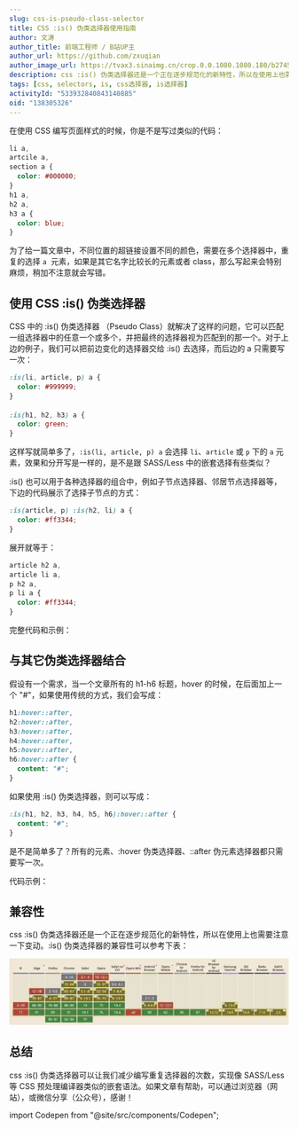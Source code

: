 ```yaml
---
slug: css-is-pseudo-class-selector
title: CSS :is() 伪类选择器使用指南
author: 文涛
author_title: 前端工程师 / B站UP主
author_url: https://github.com/zxuqian
author_image_url: https://tvax3.sinaimg.cn/crop.0.0.1080.1080.180/b2745d44ly8g8s4muqeggj20u00u0n0k.jpg?KID=imgbed,tva&Expires=1582389585&ssig=EvXmyu%2FXsX
description: css :is() 伪类选择器还是一个正在逐步规范化的新特性，所以在使用上也需要注意一下变动，总之，它可以让我们减少编写重复选择器的次数，实现像 SASS/Less 等 CSS 预处理编译器类似的嵌套语法。
tags: [css, selectors, is, css选择器, is选择器]
activityId: "533932840843140885"
oid: "138305326"
---
```


在使用 CSS 编写页面样式的时候，你是不是写过类似的代码：

```css
li a,
artcile a,
section a {
  color: #000000;
}
h1 a,
h2 a,
h3 a {
  color: blue;
}
```

为了给一篇文章中，不同位置的超链接设置不同的颜色，需要在多个选择器中，重复的选择 `a`  元素，如果是其它名字比较长的元素或者 class，那么写起来会特别麻烦，稍加不注意就会写错。

<!-- truncate -->

## 使用 CSS :is() 伪类选择器

CSS 中的 :is() 伪类选择器 （Pseudo Class）就解决了这样的问题，它可以匹配一组选择器中的任意一个或多个，并把最终的选择器视为匹配到的那一个。对于上边的例子，我们可以把前边变化的选择器交给 :is() 去选择，而后边的 a 只需要写一次：

```css
:is(li, article, p) a {
  color: #999999;
}

:is(h1, h2, h3) a {
  color: green;
}
```

这样写就简单多了，`:is(li, article, p) a` 会选择 `li`、`article` 或 `p` 下的 `a` 元素，效果和分开写是一样的，是不是跟 SASS/Less 中的嵌套选择有些类似？

:is() 也可以用于各种选择器的组合中，例如子节点选择器、邻居节点选择器等，下边的代码展示了选择子节点的方式：

```css
:is(article, p) :is(h2, li) a {
  color: #ff3344;
}
```

展开就等于：

```css
article h2 a,
article li a,
p h2 a,
p li a {
  color: #ff3344;
}
```

完整代码和示例：

<Codepen title="css :is() 伪类选择器" hash="qBrjgpN" />

## 与其它伪类选择器结合

假设有一个需求，当一个文章所有的 h1-h6 标题，hover 的时候，在后面加上一个 "#"，如果使用传统的方式，我们会写成：

```css
h1:hover::after,
h2:hover::after,
h3:hover::after,
h4:hover::after,
h5:hover::after,
h6:hover::after {
  content: "#";
}
```

如果使用 :is() 伪类选择器，则可以写成：

```css
:is(h1, h2, h3, h4, h5, h6):hover::after {
  content: "#";
}
```

是不是简单多了？所有的元素、:hover 伪类选择器、::after 伪元素选择器都只需要写一次。

代码示例：

<Codepen title="css :is() 伪类选择器" hash="gOmRqGo" />

## 兼容性

css :is() 伪类选择器还是一个正在逐步规范化的新特性，所以在使用上也需要注意一下变动。:is() 伪类选择器的兼容性可以参考下表：

![css :is() 伪类选择器兼容性](./img/2021-06-07-css-is-pseudo-class-selector/2021-06-07-14-04-18.webp)

## 总结

css :is() 伪类选择器可以让我们减少编写重复选择器的次数，实现像 SASS/Less 等 CSS 预处理编译器类似的嵌套语法。如果文章有帮助，可以通过浏览器（网站），或微信分享（公众号），感谢！

import Codepen from "@site/src/components/Codepen";